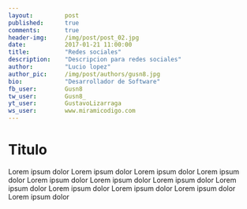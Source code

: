 ```yaml
---
layout:         post
published:      true
comments:       true
header-img:     /img/post/post_02.jpg
date:           2017-01-21 11:00:00
title:          "Redes sociales"
description:    "Descripcion para redes sociales"
author:         "Lucio lopez"
author_pic:     /img/post/authors/gusn8.jpg
bio:            "Desarrollador de Software"
fb_user:        Gusn8
tw_user:        Gusn8_
yt_user:        GustavoLizarraga
ws_user:        www.miramicodigo.com
---
```


# Titulo

Lorem ipsum dolor Lorem ipsum dolor Lorem ipsum dolor Lorem ipsum dolor Lorem ipsum dolor Lorem ipsum dolor Lorem ipsum dolor Lorem ipsum dolor Lorem ipsum dolor Lorem ipsum dolor Lorem ipsum dolor Lorem ipsum dolor 